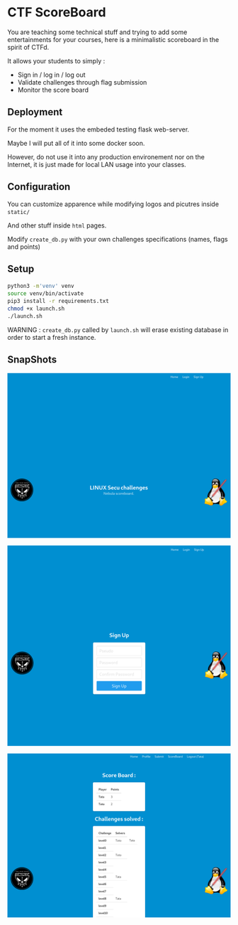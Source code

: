# CTF ScoreBoard

You are teaching some technical stuff and trying to add some entertainments for your courses, here is a minimalistic scoreboard in the spirit of CTFd.

It allows your students to simply :
- Sign in / log in / log out
- Validate challenges through flag submission
- Monitor the score board

## Deployment

For the moment it uses the embeded testing flask web-server.

Maybe I will put all of it into some docker soon.

However, do not use it into any production environement nor on the Internet, it is just made for local LAN usage into your classes.

## Configuration

You can customize apparence while modifying logos and picutres inside `static/`

And other stuff inside `html` pages.

Modify `create_db.py` with your own challenges specifications (names, flags and points)


## Setup

```bash
python3 -m'venv' venv
source venv/bin/activate
pip3 install -r requirements.txt
chmod +x launch.sh
./launch.sh
```

WARNING : `create_db.py` called by `launch.sh` will erase existing database in order to start a fresh instance.

## SnapShots

<p align="center">
  <img src="img/capt1.png" />
</p>

<p align="center">
  <img src="img/capt2.png" />
</p>

<p align="center">
  <img src="img/capt3.png" />
</p>
